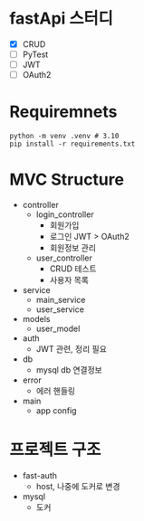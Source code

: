 # fastApi 스터디

- [x] CRUD
- [ ] PyTest
- [ ] JWT
- [ ] OAuth2

# Requiremnets

```
python -m venv .venv # 3.10
pip install -r requirements.txt
```

# MVC Structure

- controller
  - login_controller
    - 회원가입
    - 로그인 JWT > OAuth2
    - 회원정보 관리
  - user_controller
    - CRUD 테스트
    - 사용자 목록
- service
  - main_service
  - user_service
- models
  - user_model
- auth
  - JWT 관련, 정리 필요
- db
  - mysql db 연결정보
- error
  - 에러 핸들링
- main
  - app config

# 프로젝트 구조

- fast-auth
  - host, 나중에 도커로 변경
- mysql
  - 도커
